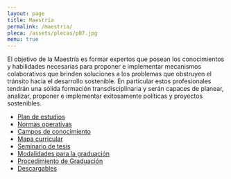```yaml
---
layout: page
title: Maestría
permalink: /maestria/
pleca: /assets/plecas/p07.jpg
menu: true
---
```


El objetivo de la Maestría es formar expertos que posean los conocimientos y habilidades
necesarias para proponer e implementar mecanismos colaborativos que brinden soluciones a los
problemas que obstruyen el tránsito hacia el desarrollo sostenible. En particular estos profesionales
tendrán una sólida formación transdisciplinaria y serán capaces de planear, analizar, proponer e
implementar exitosamente políticas y proyectos sostenibles.

 - [Plan de estudios](/assets/docs/plan-maestria.pdf)
 - [Normas operativas](/assets/docs/normas_operativas.pdf)
 - [Campos de conocimiento](/maestria/campos)
 - [Mapa curricular](/maestria/mapa)
 - [Seminario de tesis](/maestria/seminario_tesis)
 - [Modalidades para la graduación](/maestria/modalidades_graduacion)
 - [Procedimiento de Graduación](/maestria/graduacion)
 - [Descargables](/maestria/descargables)
